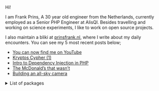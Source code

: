 Hi!

I am Frank Prins, A 30 year old engineer from the Netherlands, currently employed as a Senior PHP Engineer at AlisQI.
Besides travelling and working on science experiments, I like to work on open source projects.

I also maintain a bliki at [prinsfrank.nl](https://prinsfrank.nl), where I write about my daily encounters. You can see my 5 most recent posts below;

<!--START_SECTION:feed-->
* [You can now find me on YouTube](https:&#x2F;&#x2F;prinsfrank.nl&#x2F;2024&#x2F;07&#x2F;18&#x2F;Now-also-on-youtube)
* [Kryptos Cypher (1)](https:&#x2F;&#x2F;prinsfrank.nl&#x2F;2024&#x2F;05&#x2F;07&#x2F;Kryptos-cypher-does-RQ-mean-e-for-k4)
* [Intro to Dependency Injection in PHP](https:&#x2F;&#x2F;prinsfrank.nl&#x2F;2024&#x2F;05&#x2F;03&#x2F;Intro-to-dependency-injection-in-PHP)
* [The McDonald’s that wasn’t](https:&#x2F;&#x2F;prinsfrank.nl&#x2F;2024&#x2F;03&#x2F;04&#x2F;The_McDonalds_that_wasnt)
* [Building an all-sky camera](https:&#x2F;&#x2F;prinsfrank.nl&#x2F;2024&#x2F;02&#x2F;13&#x2F;Building-an-all-sky-camera)
<!--END_SECTION:feed-->

<details>
    <summary>List of packages</summary>

| Title                                                                                                                             | Description                                | Active |                                                                                                                                                                                  |
|-----------------------------------------------------------------------------------------------------------------------------------|--------------------------------------------|--------|----------------------------------------------------------------------------------------------------------------------------------------------------------------------------------|
| [prinsfrank/standards](https://packagist.org/packages/prinsfrank/standards)                                                       | A collection of standards as enums         | ✅      | [![](https://img.shields.io/packagist/dt/prinsfrank/standards)](https://packagist.org/packages/prinsfrank/standards/stats)                                                       |
| [prinsfrank/enums](https://packagist.org/packages/prinsfrank/enums)                                                               | Working with enums in PHP made easier      | ✅      | [![](https://img.shields.io/packagist/dt/prinsfrank/enums)](https://packagist.org/packages/prinsfrank/enums/stats)                                                               |
| [prinsfrank/composer-version-lock](https://packagist.org/packages/prinsfrank/composer-version-lock)                               | Lock composer version to a version         | ❌ EOL  | [![](https://img.shields.io/packagist/dt/prinsfrank/composer-version-lock)](https://packagist.org/packages/prinsfrank/composer-version-lock/stats)                               |
| [prinsfrank/transliteration](https://packagist.org/packages/prinsfrank/transliteration)                                           | A typed transliteration wrapper            | ✅      | [![](https://img.shields.io/packagist/dt/prinsfrank/transliteration)](https://packagist.org/packages/prinsfrank/transliteration/stats)                                           |
| [prinsfrank/arithmetic-operations-floating-point](https://packagist.org/packages/prinsfrank/arithmetic-operations-floating-point) | Floating point arithmetics                 | ✅      | [![](https://img.shields.io/packagist/dt/prinsfrank/arithmetic-operations-floating-point)](https://packagist.org/packages/prinsfrank/arithmetic-operations-floating-point/stats) |
| [prinsfrank/measurement-unit](https://packagist.org/packages/prinsfrank/measurement-unit)                                         | A collection of measurement units          | ✅      | [![](https://img.shields.io/packagist/dt/prinsfrank/measurement-unit)](https://packagist.org/packages/prinsfrank/measurement-unit/stats)                                         |
| [prinsfrank/php-geo-svg](https://packagist.org/packages/prinsfrank/php-geo-svg)                                                   | Generate and display maps in SVG           | ✅      | [![](https://img.shields.io/packagist/dt/prinsfrank/php-geo-svg)](https://packagist.org/packages/prinsfrank/php-geo-svg/stats)                                                   |
| [prinsfrank/jsonapi-openapi-spec-generator](https://packagist.org/packages/prinsfrank/jsonapi-openapi-spec-generator)             | Generate an openapi spec for jsonapi       | ✅      | [![](https://img.shields.io/packagist/dt/prinsfrank/jsonapi-openapi-spec-generator)](https://packagist.org/packages/prinsfrank/jsonapi-openapi-spec-generator/stats)             |
| [prinsfrank/indenting-persistent-blade-compiler](https://packagist.org/packages/prinsfrank/indenting-persistent-blade-compiler)   | Persist indenting in blade templates       | ✅      | [![](https://img.shields.io/packagist/dt/prinsfrank/indenting-persistent-blade-compiler)](https://packagist.org/packages/prinsfrank/indenting-persistent-blade-compiler/stats)   |
| [prinsfrank/php-validated-properties-phpstan](https://packagist.org/packages/prinsfrank/php-validated-properties-phpstan)         | PHPStan extension for validated properties | ✅      | [![](https://img.shields.io/packagist/dt/prinsfrank/php-validated-properties-phpstan)](https://packagist.org/packages/prinsfrank/php-validated-properties-phpstan/stats)         |
| [prinsfrank/laravel-leash](https://packagist.org/packages/prinsfrank/laravel-leash)                                               | Leash Laravel container                    | ✅      | [![](https://img.shields.io/packagist/dt/prinsfrank/laravel-leash)](https://packagist.org/packages/prinsfrank/laravel-leash/stats)                                               |
| [prinsfrank/phpunit-laravel-leash](https://packagist.org/packages/prinsfrank/phpunit-laravel-leash)                               | Leash Laravel container in PHPUnit         | ✅      | [![](https://img.shields.io/packagist/dt/prinsfrank/phpunit-laravel-leash)](https://packagist.org/packages/prinsfrank/phpunit-laravel-leash/stats)                               |
| [prinsfrank/php-validated-properties](https://packagist.org/packages/prinsfrank/php-validated-properties)                         | Validated properties using attributes      | ✅      | [![](https://img.shields.io/packagist/dt/prinsfrank/php-validated-properties)](https://packagist.org/packages/prinsfrank/php-validated-properties/stats)                         |
| [prinsfrank/colors](https://packagist.org/packages/prinsfrank/colors)                                                             | Working with Colors in PHP                 | ✅      | [![](https://img.shields.io/packagist/dt/prinsfrank/colors)](https://packagist.org/packages/prinsfrank/colors/stats)                                                             |
| [prinsfrank/container](https://packagist.org/packages/prinsfrank/container)                                                       | A strict container package                 | ✅      | [![](https://img.shields.io/packagist/dt/prinsfrank/container)](https://packagist.org/packages/prinsfrank/container/stats)                                                       |
| [prinsfrank/mrtd](https://packagist.org/packages/prinsfrank/mrtd)                                                                 | Machine Readable Travel document parsing   | ✅      | [![](https://img.shields.io/packagist/dt/prinsfrank/mrtd)](https://packagist.org/packages/prinsfrank/mrtd/stats)                                                                 |
| [prinsfrank/larastan-architecture-rules](https://packagist.org/packages/prinsfrank/larastan-architecture-rules)                   | Architecture rules for Larastan            | ✅      | [![](https://img.shields.io/packagist/dt/prinsfrank/larastan-architecture-rules)](https://packagist.org/packages/prinsfrank/larastan-architecture-rules/stats)                   |
| [prinsfrank/arithmetic-operations-bcmath](https://packagist.org/packages/prinsfrank/arithmetic-operations-bcmath)                 | Arithmetic operations in BCMath            | ✅      | [![](https://img.shields.io/packagist/dt/prinsfrank/arithmetic-operations-bcmath)](https://packagist.org/packages/prinsfrank/arithmetic-operations-bcmath/stats)                 |
| [prinsfrank/arithmetic-operations-implementation](https://packagist.org/packages/prinsfrank/arithmetic-operations-implementation) | Virtual package for arithmetic operations  | ✅      | [![](https://img.shields.io/badge/virtual-8A2BE2)](https://packagist.org/packages/prinsfrank/arithmetic-operations-implementation/stats)                                         |

</details>
